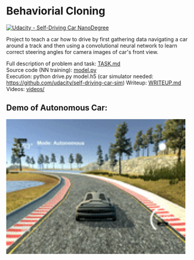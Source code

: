 # **Behaviorial Cloning**
[![Udacity - Self-Driving Car NanoDegree](https://s3.amazonaws.com/udacity-sdc/github/shield-carnd.svg)](http://www.udacity.com/drive)

Project to teach a car how to drive by first gathering data navigating a car around a track and then using a convolutional neural network to learn correct steering angles for camera images of car's front view.

Full description of problem and task: [TASK.md](TASK.md)  
Source code (NN training): [model.py](model.py)  
Execution: python drive.py model.h5 (car simulator needed: https://github.com/udacity/self-driving-car-sim)
Writeup: [WRITEUP.md](WRITEUP.md)  
Videos: [videos/](videos/)

## Demo of Autonomous Car:

<img src="./videos/lap.gif" width="480">

